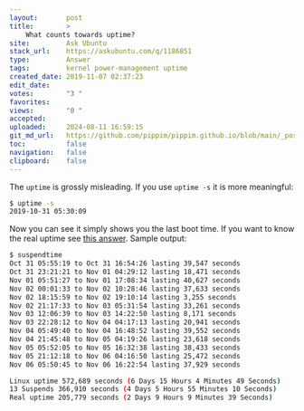 ```yaml
---
layout:       post
title:        >
    What counts towards uptime?
site:         Ask Ubuntu
stack_url:    https://askubuntu.com/q/1186851
type:         Answer
tags:         kernel power-management uptime
created_date: 2019-11-07 02:37:23
edit_date:    
votes:        "3 "
favorites:    
views:        "0 "
accepted:     
uploaded:     2024-08-11 16:59:15
git_md_url:   https://github.com/pippim/pippim.github.io/blob/main/_posts/2019/2019-11-07-What-counts-towards-uptime_.md
toc:          false
navigation:   false
clipboard:    false
---
```


The `uptime` is grossly misleading. If you use `uptime -s` it is more meaningful:



``` bash
$ uptime -s
2019-10-31 05:30:09
```

Now you can see it simply shows you the last boot time. If you want to know the real uptime see [this answer][1]. Sample output:

``` bash
$ suspendtime
Oct 31 05:55:19 to Oct 31 16:54:26 lasting 39,547 seconds
Oct 31 23:21:21 to Nov 01 04:29:12 lasting 18,471 seconds
Nov 01 05:51:27 to Nov 01 17:08:34 lasting 40,627 seconds
Nov 02 00:01:33 to Nov 02 10:28:46 lasting 37,633 seconds
Nov 02 18:15:59 to Nov 02 19:10:14 lasting 3,255 seconds
Nov 02 21:17:33 to Nov 03 05:31:54 lasting 33,261 seconds
Nov 03 12:06:39 to Nov 03 14:22:50 lasting 8,171 seconds
Nov 03 22:28:12 to Nov 04 04:17:13 lasting 20,941 seconds
Nov 04 05:49:40 to Nov 04 16:48:52 lasting 39,552 seconds
Nov 04 21:45:48 to Nov 05 04:19:26 lasting 23,618 seconds
Nov 05 05:52:05 to Nov 05 16:32:38 lasting 38,433 seconds
Nov 05 21:12:18 to Nov 06 04:16:50 lasting 25,472 seconds
Nov 06 05:50:45 to Nov 06 16:22:54 lasting 37,929 seconds

Linux uptime 572,689 seconds (6 Days 15 Hours 4 Minutes 49 Seconds)
13 Suspends 366,910 seconds (4 Days 5 Hours 55 Minutes 10 Seconds)
Real uptime 205,779 seconds (2 Days 9 Hours 9 Minutes 39 Seconds)
```


  [1]: https://askubuntu.com/a/1186845/307523
